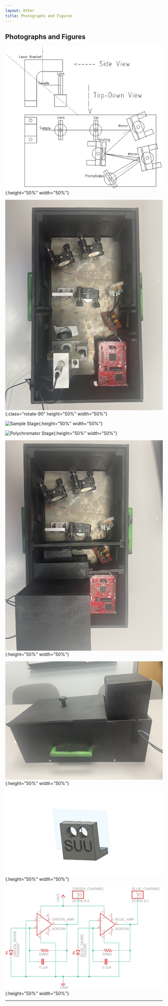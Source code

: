 ```yaml
---
layout: Other
title: Photographs and Figures
---
```


Photographs and Figures
-----------------------

![CAD Diagram](https://github.com/RowleyLab/Particle-Sizer/raw/master/Design_Files/CAD_Diagram.png){:height="50%" width="50%"}

![Top View](https://github.com/RowleyLab/Particle-Sizer/raw/master/Design_Files/TopView.JPG){:class="rotate-90" height="50%" width="50%"}

![Sample Stage](https://github.com/RowleyLab/Particle-Sizer/raw/master/Design_Files/Sample.JPG){:height="50%" width="50%"}

![Polychromator Stage](https://github.com/RowleyLab/Particle-Sizer/raw/master/Design_Files/Polychromator.JPG){:height="50%" width="50%"}

![Baffles](https://github.com/RowleyLab/Particle-Sizer/raw/master/Design_Files/Baffles.JPG){:height="50%" width="50%"}

![Enclosure](https://github.com/RowleyLab/Particle-Sizer/raw/master/Design_Files/Box.JPG){:height="50%" width="50%"}

![Diode Bracket](https://github.com/RowleyLab/Particle-Sizer/raw/master/Design_Files/Diode%20Bracket%20v7.png){:height="50%" width="50%"}

![Amplifier Schematic](https://github.com/RowleyLab/Particle-Sizer/raw/master/Design_Files/Amplifier_Schematic.png){:height="50%" width="50%"}

---
